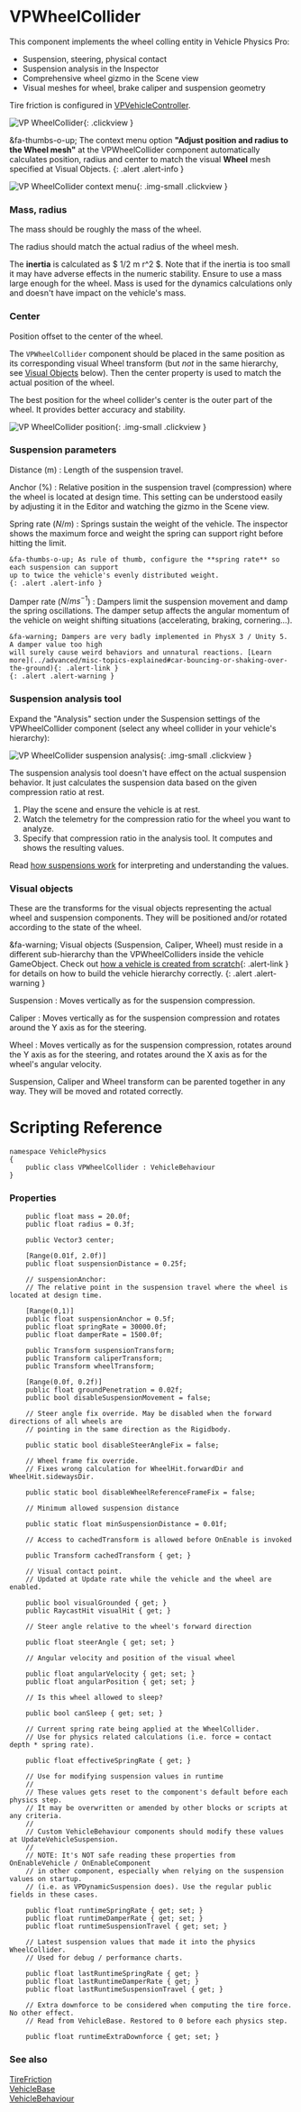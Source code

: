 # VPWheelCollider

This component implements the wheel colling entity in Vehicle Physics Pro:

- Suspension, steering, physical contact
- Suspension analysis in the Inspector
- Comprehensive wheel gizmo in the Scene view
- Visual meshes for wheel, brake caliper and suspension geometry

Tire friction is configured in [VPVehicleController](/components/vehicle-controller).

![VP WheelCollider](/img/components/vpp-wheelcollider.png){: .clickview }

&fa-thumbs-o-up; The context menu option **"Adjust position and radius to the Wheel mesh"** at
the VPWheelCollider component automatically calculates position, radius and center to match the
visual **Wheel** mesh specified at Visual Objects.
{: .alert .alert-info }

![VP WheelCollider context menu](/img/components/vpp-wheelcollider-context-menu.png){: .img-small .clickview }

### Mass, radius

The mass should be roughly the mass of the wheel.

The radius should match the actual radius of the wheel mesh.

The **inertia** is calculated as $ 1/2 m r^2 $. Note that if the inertia is too small it may have
adverse effects in the numeric stability. Ensure to use a mass large enough for the wheel. Mass is
used for the dynamics calculations only and doesn't have impact on the vehicle's mass.

### Center

Position offset to the center of the wheel.

The `VPWheelCollider` component should be placed in the same position as its corresponding visual
Wheel transform (but _not_ in the same hierarchy, see [Visual Objects](#visual-objects) below). Then
the center property is used to match the actual position of the wheel.

The best position for the wheel collider's center is the outer part of the wheel. It provides better
accuracy and stability.

![VP WheelCollider position](/img/components/vpp-wheelcollider-position.png){: .img-small .clickview }

### Suspension parameters

Distance (m)
:	Length of the suspension travel.

Anchor (%)
:	Relative position in the suspension travel (compression) where the wheel is located at design
	time. This setting can be understood easily by adjusting it in the Editor and watching the
	gizmo in the Scene view.

Spring rate ($N/m$)
:	Springs sustain the weight of the vehicle. The inspector shows the maximum force and weight the
	spring can support right before hitting the limit.

	&fa-thumbs-o-up; As rule of thumb, configure the **spring rate** so each suspension can support
	up to twice the vehicle's evenly distributed weight.
	{: .alert .alert-info }

Damper rate ($N/ms^{-1}$)
:	Dampers limit the suspension movement and damp the spring oscillations. The damper setup affects
	the angular momentum of the vehicle on weight shifting situations (accelerating, braking,
	cornering...).

	&fa-warning; Dampers are very badly implemented in PhysX 3 / Unity 5. A damper value too high
	will surely cause weird behaviors and unnatural reactions. [Learn more](../advanced/misc-topics-explained#car-bouncing-or-shaking-over-the-ground){: .alert-link }
	{: .alert .alert-warning }

### Suspension analysis tool

Expand the "Analysis" section under the Suspension settings of the VPWheelCollider component
(select any wheel collider in your vehicle's hierarchy):

![VP WheelCollider suspension analysis](/img/components/vpp-wheelcollider-suspension-analysis.png){: .img-small .clickview }

The suspension analysis tool doesn't have effect on the actual suspension behavior. It just
calculates the suspension data based on the given compression ratio at rest.

1. Play the scene and ensure the vehicle is at rest.
2. Watch the telemetry for the compression ratio for the wheel you want to analyze.
3. Specify that compression ratio in the analysis tool. It computes and shows the resulting values.

Read [how suspensions work](../advanced/how-suspensions-work.md) for interpreting and understanding
the values.

### Visual objects

These are the transforms for the visual objects representing the actual wheel and suspension
components. They will be positioned and/or rotated according to the state of the wheel.

&fa-warning; Visual objects (Suspension, Caliper, Wheel) must reside in a different sub-hierarchy
	than the VPWheelColliders inside the vehicle GameObject. Check out [how a vehicle is created from
	scratch](../user-guide/vehicle-creation.md){: .alert-link } for details on how to build the
	vehicle hierarchy correctly.
{: .alert .alert-warning }

Suspension
:	Moves vertically as for the suspension compression.

Caliper
:	Moves vertically as for the suspension compression and rotates around the Y axis as for the
	steering.

Wheel
:	Moves vertically as for the suspension compression, rotates around the Y axis as for the
	steering, and rotates around the X axis as for the wheel's angular velocity.

Suspension, Caliper and Wheel transform can be parented together in any way. They will be moved
and rotated correctly.

# Scripting Reference

```
namespace VehiclePhysics
{
	public class VPWheelCollider : VehicleBehaviour
}
```

### Properties

```
	public float mass = 20.0f;
	public float radius = 0.3f;

	public Vector3 center;

	[Range(0.01f, 2.0f)]
	public float suspensionDistance = 0.25f;

	// suspensionAnchor:
	// The relative point in the suspension travel where the wheel is located at design time.

	[Range(0,1)]
	public float suspensionAnchor = 0.5f;
	public float springRate = 30000.0f;
	public float damperRate = 1500.0f;

	public Transform suspensionTransform;
	public Transform caliperTransform;
	public Transform wheelTransform;

	[Range(0.0f, 0.2f)]
	public float groundPenetration = 0.02f;
	public bool disableSuspensionMovement = false;

	// Steer angle fix override. May be disabled when the forward directions of all wheels are
	// pointing in the same direction as the Rigidbody.

	public static bool disableSteerAngleFix = false;

	// Wheel frame fix override.
	// Fixes wrong calculation for WheelHit.forwardDir and WheelHit.sidewaysDir.

	public static bool disableWheelReferenceFrameFix = false;

	// Minimum allowed suspension distance

	public static float minSuspensionDistance = 0.01f;

	// Access to cachedTransform is allowed before OnEnable is invoked

	public Transform cachedTransform { get; }

	// Visual contact point.
	// Updated at Update rate while the vehicle and the wheel are enabled.

	public bool visualGrounded { get; }
	public RaycastHit visualHit { get; }

    // Steer angle relative to the wheel's forward direction

	public float steerAngle { get; set; }

	// Angular velocity and position of the visual wheel

	public float angularVelocity { get; set; }
	public float angularPosition { get; set; }

	// Is this wheel allowed to sleep?

	public bool canSleep { get; set; }

	// Current spring rate being applied at the WheelCollider.
	// Use for physics related calculations (i.e. force = contact depth * spring rate).

	public float effectiveSpringRate { get; }

	// Use for modifying suspension values in runtime
	//
	// These values gets reset to the component's default before each physics step.
	// It may be overwritten or amended by other blocks or scripts at any criteria.
	//
	// Custom VehicleBehaviour components should modify these values at UpdateVehicleSuspension.
	//
	// NOTE: It's NOT safe reading these properties from OnEnableVehicle / OnEnableComponent
	// in other component, especially when relying on the suspension values on startup.
	// (i.e. as VPDynamicSuspension does). Use the regular public fields in these cases.

	public float runtimeSpringRate { get; set; }
	public float runtimeDamperRate { get; set; }
	public float runtimeSuspensionTravel { get; set; }

	// Latest suspension values that made it into the physics WheelCollider.
	// Used for debug / performance charts.

	public float lastRuntimeSpringRate { get; }
	public float lastRuntimeDamperRate { get; }
	public float lastRuntimeSuspensionTravel { get; }

    // Extra downforce to be considered when computing the tire force. No other effect.
	// Read from VehicleBase. Restored to 0 before each physics step.

	public float runtimeExtraDownforce { get; set; }
```

### See also

[TireFriction](/blocks/tires)<br>
[VehicleBase](/advanced/vehiclebase-reference)<br>
[VehicleBehaviour](/advanced/vehiclebehaviour-reference)<br>